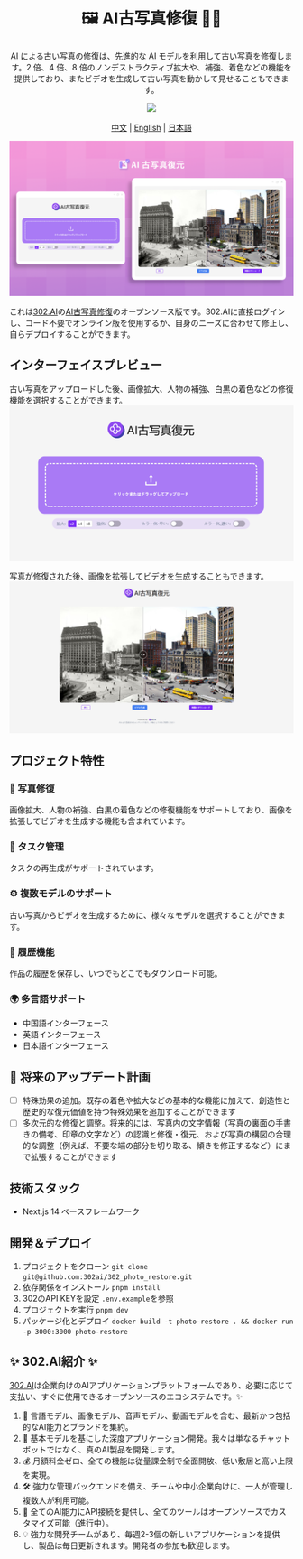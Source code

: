 # <p align="center">🖼️ AI古写真修復 🚀✨</p>

<p align="center">AI による古い写真の修復は、先進的な AI モデルを利用して古い写真を修復します。2 倍、4 倍、8 倍のノンデストラクティブ拡大や、補強、着色などの機能を提供しており、またビデオを生成して古い写真を動かして見せることもできます。</p>

<p align="center"><a href="https://302.ai/ja/tools/restoration/" target="blank"><img src="https://file.302.ai/gpt/imgs/github/20250102/72a57c4263944b73bf521830878ae39a.png" /></a></p >

<p align="center"><a href="README_zh.md">中文</a> | <a href="README.md">English</a> | <a href="README_ja.md">日本語</a></p>

![pic-tool](docs/AI老照片修复jp.png)

これは[302.AI](https://302.ai/ja/)の[AI古写真修復](https://302.ai/ja/tools/restoration/)のオープンソース版です。302.AIに直接ログインし、コード不要でオンライン版を使用するか、自身のニーズに合わせて修正し、自らデプロイすることができます。

## インターフェイスプレビュー
古い写真をアップロードした後、画像拡大、人物の補強、白黒の着色などの修復機能を選択することができます。
![pic-tool](docs/ja/老照片日1.png)    

写真が修復された後、画像を拡張してビデオを生成することもできます。
![pic-tool](docs/ja/老照片日2.png)

## プロジェクト特性

### 🎥 写真修復
画像拡大、人物の補強、白黒の着色などの修復機能をサポートしており、画像を拡張してビデオを生成する機能も含まれています。
### 🔄 タスク管理
タスクの再生成がサポートされています。
### ⚙️ 複数モデルのサポート
古い写真からビデオを生成するために、様々なモデルを選択することができます。
### 📜 履歴機能
作品の履歴を保存し、いつでもどこでもダウンロード可能。
### 🌍 多言語サポート
- 中国語インターフェース
- 英語インターフェース
- 日本語インターフェース

## 🚩 将来のアップデート計画
- [ ] 特殊効果の追加。既存の着色や拡大などの基本的な機能に加えて、創造性と歴史的な復元価値を持つ特殊効果を追加することができます
- [ ] 多次元的な修復と調整。将来的には、写真内の文字情報（写真の裏面の手書きの備考、印章の文字など）の認識と修復・復元、および写真の構図の合理的な調整（例えば、不要な端の部分を切り取る、傾きを修正するなど）にまで拡張することができます

## 技術スタック
- Next.js 14 ベースフレームワーク

## 開発＆デプロイ

1. プロジェクトをクローン `git clone git@github.com:302ai/302_photo_restore.git`
2. 依存関係をインストール `pnpm install`
3. 302のAPI KEYを設定 `.env.example`を参照
4. プロジェクトを実行 `pnpm dev`
5. パッケージ化とデプロイ `docker build -t photo-restore . && docker run -p 3000:3000 photo-restore`


## ✨ 302.AI紹介 ✨

[302.AI](https://302.ai)は企業向けのAIアプリケーションプラットフォームであり、必要に応じて支払い、すぐに使用できるオープンソースのエコシステムです。✨
1. 🧠 言語モデル、画像モデル、音声モデル、動画モデルを含む、最新かつ包括的なAI能力とブランドを集約。
2. 🚀 基本モデルを基にした深度アプリケーション開発。我々は単なるチャットボットではなく、真のAI製品を開発します。
3. 💰 月額料金ゼロ、全ての機能は従量課金制で全面開放、低い敷居と高い上限を実現。
4. 🛠 強力な管理バックエンドを備え、チームや中小企業向けに、一人が管理し複数人が利用可能。
5. 🔗 全てのAI能力にAPI接続を提供し、全てのツールはオープンソースでカスタマイズ可能（進行中）。
6. 💡 強力な開発チームがあり、毎週2-3個の新しいアプリケーションを提供し、製品は毎日更新されます。開発者の参加も歓迎します。

